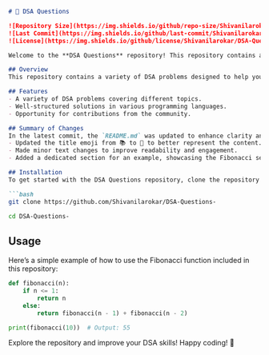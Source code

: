 ```markdown
# 📖 DSA Questions

![Repository Size](https://img.shields.io/github/repo-size/Shivanilarokar/DSA-Questions-) 
![Last Commit](https://img.shields.io/github/last-commit/Shivanilarokar/DSA-Questions-)
![License](https://img.shields.io/github/license/Shivanilarokar/DSA-Questions-)

Welcome to the **DSA Questions** repository! This repository contains a collection of Data Structures and Algorithms (DSA) problems along with their solutions, aimed at helping developers enhance their coding skills and prepare for technical interviews.

## Overview
This repository contains a variety of DSA problems designed to help you improve your coding skills. Whether you're a beginner or an experienced developer, you'll find valuable resources here.

## Features
- A variety of DSA problems covering different topics.
- Well-structured solutions in various programming languages.
- Opportunity for contributions from the community.

## Summary of Changes
In the latest commit, the `README.md` was updated to enhance clarity and aesthetic appeal:
- Updated the title emoji from 📚 to 📖 to better represent the content.
- Made minor text changes to improve readability and engagement.
- Added a dedicated section for an example, showcasing the Fibonacci sequence calculation.

## Installation
To get started with the DSA Questions repository, clone the repository using the following command:

```bash
git clone https://github.com/Shivanilarokar/DSA-Questions-
```

```bash
cd DSA-Questions-
```

## Usage
Here’s a simple example of how to use the Fibonacci function included in this repository:

```python
def fibonacci(n):
    if n <= 1:
        return n
    else:
        return fibonacci(n - 1) + fibonacci(n - 2)

print(fibonacci(10))  # Output: 55
```

Explore the repository and improve your DSA skills! Happy coding! 🚀
```